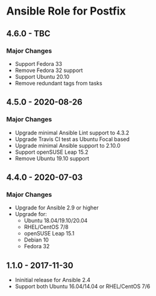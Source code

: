 # Ansible Role for Postfix

## 4.6.0 - TBC

### Major Changes

  - Support Fedora 33
  - Remove Fedora 32 support
  - Support Ubuntu 20.10
  - Remove redundant tags from tasks

## 4.5.0 - 2020-08-26

### Major Changes

  - Upgrade minimal Ansible Lint support to 4.3.2
  - Upgrade Travis CI test as Ubuntu Focal based
  - Upgrade minimal Ansible support to 2.10.0
  - Support openSUSE Leap 15.2
  - Remove Ubuntu 19.10 support

## 4.4.0 - 2020-07-03

### Major Changes

  - Upgrade for Ansible 2.9 or higher
  - Upgrade for:
      - Ubuntu 18.04/19.10/20.04
      - RHEL/CentOS 7/8
      - openSUSE Leap 15.1
      - Debian 10
      - Fedora 32

## 1.1.0 - 2017-11-30

  - Ininitial release for Ansible 2.4
  - Support both Ubuntu 16.04/14.04 or RHEL/CentOS 7/6
